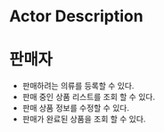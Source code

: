 # Actor Description

# 판매자

- 판매하려는 의류를 등록할 수 있다.
- 판매 중인 상품 리스트를 조회 할 수 있다.
- 판매 상품 정보를 수정할 수 있다.
- 판매가 완료된 상품을 조회 할 수 있다.